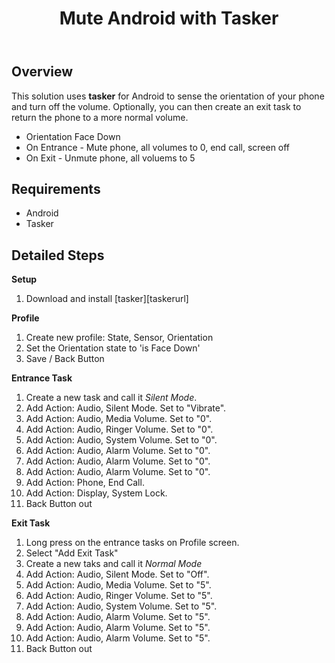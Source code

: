 ﻿---
id: "MuteAndroidWithTasker"
title: "Mute Android with Tasker"
problem: "I forget to mute my phone in meetings sometimes."
solution: "Mute my phone automatically by the simple act of turning it upside down on the table."
image: "icon-phone-mute.png"
tags: ["android", "tasker"]
files: ["Mute_Phone.tsk.xml", "Unmute.tsk.xml"]
---

Overview
--------

This solution uses **tasker** for Android to sense the orientation of your phone and turn off the volume. Optionally, you can then create an exit task to return the phone to a more normal volume.

 * Orientation Face Down
 * On Entrance - Mute phone, all volumes to 0, end call, screen off
 * On Exit - Unmute phone, all voluems to 5

Requirements
------------

 * Android
 * Tasker

Detailed Steps
--------------

**Setup**

 1. Download and install [tasker][taskerurl]

**Profile**

 1. Create new profile: State, Sensor, Orientation
 1. Set the Orientation state to 'is Face Down'
 1. Save / Back Button

**Entrance Task**

 1. Create a new task and call it *Silent Mode*.
 1. Add Action: Audio, Silent Mode. Set to "Vibrate".
 1. Add Action: Audio, Media Volume. Set to "0".
 1. Add Action: Audio, Ringer Volume. Set to "0".
 1. Add Action: Audio, System Volume. Set to "0".
 1. Add Action: Audio, Alarm Volume. Set to "0".
 1. Add Action: Audio, Alarm Volume. Set to "0".
 1. Add Action: Audio, Alarm Volume. Set to "0".
 1. Add Action: Phone, End Call.
 1. Add Action: Display, System Lock.
 1. Back Button out

**Exit Task**

 1. Long press on the entrance tasks on Profile screen.
 1. Select "Add Exit Task"
 1. Create a new taks and call it *Normal Mode*
 1. Add Action: Audio, Silent Mode. Set to "Off".
 1. Add Action: Audio, Media Volume. Set to "5".
 1. Add Action: Audio, Ringer Volume. Set to "5".
 1. Add Action: Audio, System Volume. Set to "5".
 1. Add Action: Audio, Alarm Volume. Set to "5".
 1. Add Action: Audio, Alarm Volume. Set to "5".
 1. Add Action: Audio, Alarm Volume. Set to "5".
 1. Back Button out
